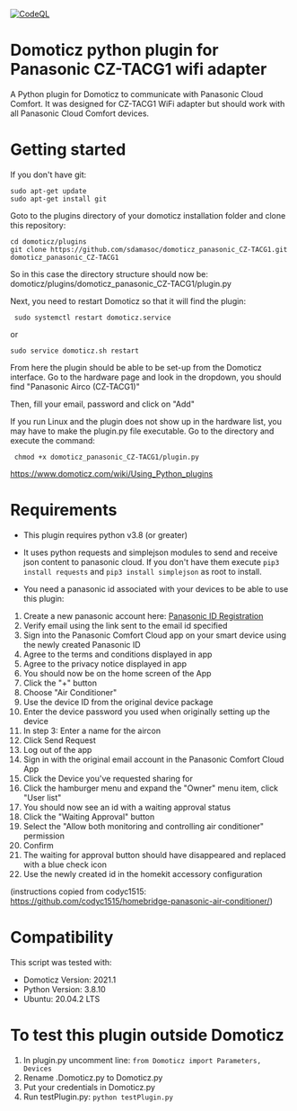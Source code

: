 [![CodeQL](https://github.com/sdamasoc/domoticz_panasonic_CZ-TACG1/actions/workflows/codeql-analysis.yml/badge.svg)](https://github.com/sdamasoc/domoticz_panasonic_CZ-TACG1/actions/workflows/codeql-analysis.yml)

# Domoticz python plugin for Panasonic CZ-TACG1 wifi adapter
A Python plugin for Domoticz to communicate with Panasonic Cloud Comfort.
It was designed for CZ-TACG1 WiFi adapter but should work with all Panasonic Cloud Comfort devices.

# Getting started
If you don't have git:
```
sudo apt-get update
sudo apt-get install git
```
Goto to the plugins directory of your domoticz installation folder and clone this repository:
```
cd domoticz/plugins
git clone https://github.com/sdamasoc/domoticz_panasonic_CZ-TACG1.git domoticz_panasonic_CZ-TACG1
```
So in this case the directory structure should now be: domoticz/plugins/domoticz_panasonic_CZ-TACG1/plugin.py

Next, you need to restart Domoticz so that it will find the plugin:
```
 sudo systemctl restart domoticz.service
```
or
```
sudo service domoticz.sh restart
```
From here the plugin should be able to be set-up from the Domoticz interface. Go to the hardware page and look in the dropdown, you should find "Panasonic Airco (CZ-TACG1)"

Then, fill your email, password and click on "Add"

If you run Linux and the plugin does not show up in the hardware list, you may have to make the plugin.py file executable. Go to the directory and execute the command:
```
 chmod +x domoticz_panasonic_CZ-TACG1/plugin.py
```

https://www.domoticz.com/wiki/Using_Python_plugins

# Requirements
- This plugin requires python v3.8 (or greater)
- It uses python requests and simplejson modules to send and receive json content to panasonic cloud. If you don't have them execute `pip3 install requests` and `pip3 install simplejson` as root to install.

- You need a panasonic id associated with your devices to be able to use this plugin:
1. Create a new panasonic account here: [Panasonic ID Registration](https://csapl.pcpf.panasonic.com/Account/Register001?lang=en)
2. Verify email using the link sent to the email id specified
3. Sign into the Panasonic Comfort Cloud app on your smart device using the newly created Panasonic ID
4. Agree to the terms and conditions displayed in app
5. Agree to the privacy notice displayed in app
6. You should now be on the home screen of the App
7. Click the "+" button
8. Choose "Air Conditioner"
9. Use the device ID from the original device package
10. Enter the device password you used when originally setting up the device
11. In step 3: Enter a name for the aircon
12. Click Send Request
13. Log out of the app
14. Sign in with the original email account in the Panasonic Comfort Cloud App
15. Click the Device you've requested sharing for
16. Click the hamburger menu and expand the "Owner" menu item, click "User list"
17. You should now see an id with a waiting approval status
18. Click the "Waiting Approval" button
19. Select the "Allow both monitoring and controlling air conditioner" permission
20. Confirm
21. The waiting for approval button should have disappeared and replaced with a blue check icon
22. Use the newly created id in the homekit accessory configuration

(instructions copied from codyc1515: https://github.com/codyc1515/homebridge-panasonic-air-conditioner/)

# Compatibility
This script was tested with:
* Domoticz Version: 2021.1
* Python Version: 3.8.10
* Ubuntu: 20.04.2 LTS 

# To test this plugin outside Domoticz
1. In plugin.py uncomment line: `from Domoticz import Parameters, Devices`
2. Rename .Domoticz.py to Domoticz.py
3. Put your credentials in Domoticz.py
4. Run testPlugin.py: `python testPlugin.py`